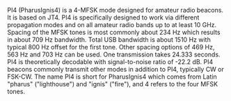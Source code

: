 PI4 (PharusIgnis4) is a 4-MFSK mode designed for amateur radio beacons. It is based on JT4. PI4 is specifically designed to work via different propagation modes and on all amateur radio bands up to at least 10 GHz.
Spacing of the MFSK tones is most commonly about 234 Hz which results in about 709 Hz bandwidth. Total USB bandwidth is about 1510 Hz with typical 800 Hz offset for the first tone. Other spacing options of 469 Hz, 563 Hz and 703 Hz can be used. One transmission takes 24.333 seconds. PI4 is theoretically decodable with signal-to-noise ratio of -22.2 dB.
PI4 beacons commonly transmit other modes in addition to PI4, typically CW or FSK-CW.
The name PI4 is short for PharusIgnis4 which comes from Latin "pharus" ("lighthouse") and "ignis" ("fire"), and 4 refers to the four MFSK tones.